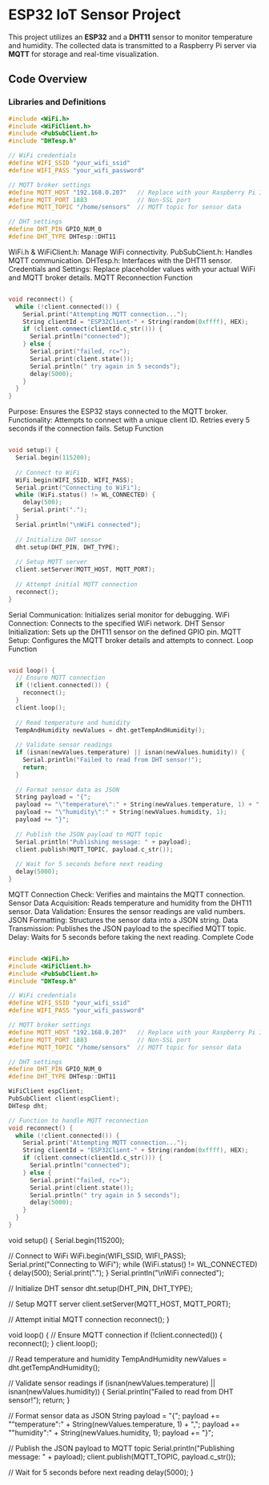 # ESP32 IoT Sensor Project

This project utilizes an **ESP32** and a **DHT11** sensor to monitor temperature and humidity. The collected data is transmitted to a Raspberry Pi server via **MQTT** for storage and real-time visualization.

## Code Overview

### Libraries and Definitions

```cpp
#include <WiFi.h>
#include <WiFiClient.h>
#include <PubSubClient.h>
#include "DHTesp.h"

// WiFi credentials
#define WIFI_SSID "your_wifi_ssid"
#define WIFI_PASS "your_wifi_password"

// MQTT broker settings
#define MQTT_HOST "192.168.0.207"   // Replace with your Raspberry Pi IP
#define MQTT_PORT 1883              // Non-SSL port
#define MQTT_TOPIC "/home/sensors"  // MQTT topic for sensor data

// DHT settings
#define DHT_PIN GPIO_NUM_0
#define DHT_TYPE DHTesp::DHT11
```
WiFi.h & WiFiClient.h: Manage WiFi connectivity.
PubSubClient.h: Handles MQTT communication.
DHTesp.h: Interfaces with the DHT11 sensor.
Credentials and Settings: Replace placeholder values with your actual WiFi and MQTT broker details.
MQTT Reconnection Function
```cpp

void reconnect() {
  while (!client.connected()) {
    Serial.print("Attempting MQTT connection...");
    String clientId = "ESP32Client-" + String(random(0xffff), HEX);
    if (client.connect(clientId.c_str())) {
      Serial.println("connected");
    } else {
      Serial.print("failed, rc=");
      Serial.print(client.state());
      Serial.println(" try again in 5 seconds");
      delay(5000);
    }
  }
}
```
Purpose: Ensures the ESP32 stays connected to the MQTT broker.
Functionality:
Attempts to connect with a unique client ID.
Retries every 5 seconds if the connection fails.
Setup Function
```cpp

void setup() {
  Serial.begin(115200);
  
  // Connect to WiFi
  WiFi.begin(WIFI_SSID, WIFI_PASS);
  Serial.print("Connecting to WiFi");
  while (WiFi.status() != WL_CONNECTED) {
    delay(500);
    Serial.print(".");
  }
  Serial.println("\nWiFi connected");
  
  // Initialize DHT sensor
  dht.setup(DHT_PIN, DHT_TYPE);
  
  // Setup MQTT server
  client.setServer(MQTT_HOST, MQTT_PORT);
  
  // Attempt initial MQTT connection
  reconnect();
}
```
Serial Communication: Initializes serial monitor for debugging.
WiFi Connection: Connects to the specified WiFi network.
DHT Sensor Initialization: Sets up the DHT11 sensor on the defined GPIO pin.
MQTT Setup: Configures the MQTT broker details and attempts to connect.
Loop Function
```cpp

void loop() {
  // Ensure MQTT connection
  if (!client.connected()) {
    reconnect();
  }
  client.loop();
  
  // Read temperature and humidity
  TempAndHumidity newValues = dht.getTempAndHumidity();
  
  // Validate sensor readings
  if (isnan(newValues.temperature) || isnan(newValues.humidity)) {
    Serial.println("Failed to read from DHT sensor!");
    return;
  }
  
  // Format sensor data as JSON
  String payload = "{";
  payload += "\"temperature\":" + String(newValues.temperature, 1) + ",";
  payload += "\"humidity\":" + String(newValues.humidity, 1);
  payload += "}";
  
  // Publish the JSON payload to MQTT topic
  Serial.println("Publishing message: " + payload);
  client.publish(MQTT_TOPIC, payload.c_str());
  
  // Wait for 5 seconds before next reading
  delay(5000);
}
```
MQTT Connection Check: Verifies and maintains the MQTT connection.
Sensor Data Acquisition: Reads temperature and humidity from the DHT11 sensor.
Data Validation: Ensures the sensor readings are valid numbers.
JSON Formatting: Structures the sensor data into a JSON string.
Data Transmission: Publishes the JSON payload to the specified MQTT topic.
Delay: Waits for 5 seconds before taking the next reading.
Complete Code
```cpp

#include <WiFi.h>
#include <WiFiClient.h>
#include <PubSubClient.h>
#include "DHTesp.h"

// WiFi credentials
#define WIFI_SSID "your_wifi_ssid"
#define WIFI_PASS "your_wifi_password"

// MQTT broker settings
#define MQTT_HOST "192.168.0.207"   // Replace with your Raspberry Pi IP
#define MQTT_PORT 1883              // Non-SSL port
#define MQTT_TOPIC "/home/sensors"  // MQTT topic for sensor data

// DHT settings
#define DHT_PIN GPIO_NUM_0
#define DHT_TYPE DHTesp::DHT11

WiFiClient espClient;
PubSubClient client(espClient);
DHTesp dht;

// Function to handle MQTT reconnection
void reconnect() {
  while (!client.connected()) {
    Serial.print("Attempting MQTT connection...");
    String clientId = "ESP32Client-" + String(random(0xffff), HEX);
    if (client.connect(clientId.c_str())) {
      Serial.println("connected");
    } else {
      Serial.print("failed, rc=");
      Serial.print(client.state());
      Serial.println(" try again in 5 seconds");
      delay(5000);
    }
  }
}
```
void setup() {
  Serial.begin(115200);
  
  // Connect to WiFi
  WiFi.begin(WIFI_SSID, WIFI_PASS);
  Serial.print("Connecting to WiFi");
  while (WiFi.status() != WL_CONNECTED) {
    delay(500);
    Serial.print(".");
  }
  Serial.println("\nWiFi connected");
  
  // Initialize DHT sensor
  dht.setup(DHT_PIN, DHT_TYPE);
  
  // Setup MQTT server
  client.setServer(MQTT_HOST, MQTT_PORT);
  
  // Attempt initial MQTT connection
  reconnect();
}

void loop() {
  // Ensure MQTT connection
  if (!client.connected()) {
    reconnect();
  }
  client.loop();
  
  // Read temperature and humidity
  TempAndHumidity newValues = dht.getTempAndHumidity();
  
  // Validate sensor readings
  if (isnan(newValues.temperature) || isnan(newValues.humidity)) {
    Serial.println("Failed to read from DHT sensor!");
    return;
  }
  
  // Format sensor data as JSON
  String payload = "{";
  payload += "\"temperature\":" + String(newValues.temperature, 1) + ",";
  payload += "\"humidity\":" + String(newValues.humidity, 1);
  payload += "}";
  
  // Publish the JSON payload to MQTT topic
  Serial.println("Publishing message: " + payload);
  client.publish(MQTT_TOPIC, payload.c_str());
  
  // Wait for 5 seconds before next reading
  delay(5000);
}
```
